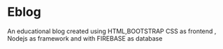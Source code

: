 # Eblog
An educational blog created using HTML,BOOTSTRAP CSS as frontend , Nodejs as framework  and with FIREBASE as database
